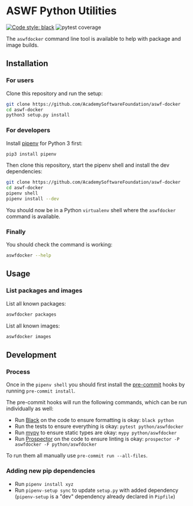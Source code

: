 # ASWF Python Utilities

[![Code style: black](https://img.shields.io/badge/code%20style-black-000000.svg)](https://github.com/psf/black) ![pytest coverage](https://img.shields.io/azure-devops/coverage/academysoftwarefoundation/Academy%20Software%20Foundation/2/master)

The `aswfdocker` command line tool is available to help with package and
image builds.

## Installation

### For users

Clone this repository and run the setup:

```bash
git clone https://github.com/AcademySoftwareFoundation/aswf-docker
cd aswf-docker
python3 setup.py install
```

### For developers

Install [pipenv](https://github.com/pypa/pipenv) for Python 3 first:

```bash
pip3 install pipenv
```

Then clone this repository, start the pipenv shell and install the
dev dependencies:

```bash
git clone https://github.com/AcademySoftwareFoundation/aswf-docker
cd aswf-docker
pipenv shell
pipenv install --dev
```

You should now be in a Python `virtualenv` shell where the `aswfdocker`
command is available.

### Finally

You should check the command is working:

```bash
aswfdocker --help
```

## Usage

### List packages and images

List all known packages:

```bash
aswfdocker packages
```

List all known images:

```bash
aswfdocker images
```

## Development

### Process

Once in the `pipenv shell` you should first install the
[pre-commit](https://pre-commit.com/) hooks by running `pre-commit install`.

The pre-commit hooks will run the following commands, which can be run
individually as well:
* Run [Black](https://github.com/psf/black) on the code to ensure formatting
  is okay: `black python`
* Run the tests to ensure everything is okay: `pytest python/aswfdocker`
* Run [mypy](http://mypy-lang.org/) to ensure static types are okay:
  `mypy python/aswfdocker`
* Run [Prospector](http://prospector.landscape.io/) on the code to ensure
  linting is okay: `prospector -P aswfdocker -F python/aswfdocker`

To run them all manually use `pre-commit run --all-files`.

### Adding new pip dependencies

* Run `pipenv install xyz`
* Run `pipenv-setup sync` to update `setup.py` with added dependency
  (`pipenv-setup` is a "dev" dependency already declared in `Pipfile`)
